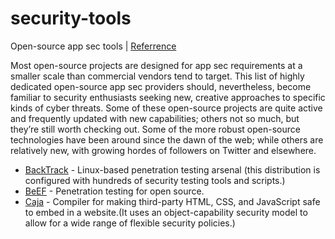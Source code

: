 # security-tools
Open-source app sec tools | [Referrence](https://learn.techbeacon.com/units/47-powerful-open-source-app-sec-tools-you-should-consider)

Most open-source projects are designed for app sec requirements at a smaller scale than commercial vendors tend to target. This list of highly dedicated open-source app sec providers should, nevertheless, become familiar to security enthusiasts seeking new, creative approaches to specific kinds of cyber threats.
Some of these open-source projects are quite active and frequently updated with new capabilities; others not so much, but they’re still worth checking out. Some of the more robust open-source technologies have been around since the dawn of the web; while others are relatively new, with growing hordes of followers on Twitter and elsewhere.

* [BackTrack](http://www.backtrack-linux.org) - Linux-based penetration testing arsenal (this distribution is configured with hundreds of security testing tools and scripts.)
* [BeEF](http://beefproject.com) -  Penetration testing for open source.
* [Caja](http://developers.google.com/caja) - Compiler for making third-party HTML, CSS, and JavaScript safe to embed in a website.(It uses an object-capability security model to allow for a wide range of flexible security policies.)
